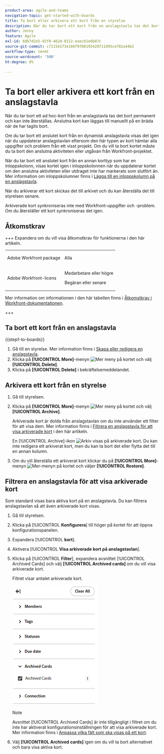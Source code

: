 ```yaml
---
product-area: agile-and-teams
navigation-topic: get-started-with-boards
title: Ta bort eller arkivera ett kort från en styrelse
description: När du tar bort ett kort från en anslagstavla tas det bort permanent och kan inte återställas. När du arkiverar ett kort skickas det till arkivet och du kan återställa det till styrelsen senare.
author: Jenny
feature: Agile
exl-id: 68b7d2e5-92f0-462d-8122-eaecb1e6b87c
source-git-commit: c711541f3e166f9700195420711d95ce782a44b2
workflow-type: tm+mt
source-wordcount: '500'
ht-degree: 0%

---
```


# Ta bort eller arkivera ett kort från en anslagstavla

När du tar bort ett ad hoc-kort från en anslagstavla tas det bort permanent och kan inte återställas. Anslutna kort kan läggas till manuellt på en bräda när de har tagits bort.

Om du tar bort ett anslutet kort från en dynamisk anslagstavla visas det igen när du uppdaterar anslagstavlan eftersom den här typen av kort hämtar alla uppgifter och problem från ett visst projekt. Om du vill ta bort kortet måste du ta bort den anslutna aktiviteten eller utgåvan från Workfront-projektet.

När du tar bort ett anslutet kort från en annan korttyp som har en inloppskolonn, visas kortet igen i inloppskolonnen när du uppdaterar kortet om den anslutna aktiviteten eller utdraget inte har markerats som slutfört än. Mer information om inloppskolumner finns i [Lägga till en inloppskolumn på en anslagstavla](/help/quicksilver/agile/use-boards-agile-planning-tools/add-intake-column-to-board.md).

När du arkiverar ett kort skickas det till arkivet och du kan återställa det till styrelsen senare.

Arkiverade kort synkroniseras inte med Workfront-uppgifter och -problem. Om du återställer ett kort synkroniseras det igen.

## Åtkomstkrav

+++ Expandera om du vill visa åtkomstkrav för funktionerna i den här artikeln.

<table style="table-layout:auto"> 
 <col> 
 <col> 
 <tbody> 
  <tr> 
   <td role="rowheader">Adobe Workfront package</td> 
   <td> <p>Alla</p> </td> 
  </tr> 
  <tr> 
   <td role="rowheader">Adobe Workfront-licens</td> 
   <td> 
   <p>Medarbetare eller högre</p> 
   <p>Begäran eller senare</p>
   </td> 
  </tr> 
 </tbody> 
</table>

Mer information om informationen i den här tabellen finns i [Åtkomstkrav i Workfront-dokumentationen](/help/quicksilver/administration-and-setup/add-users/access-levels-and-object-permissions/access-level-requirements-in-documentation.md).

+++

## Ta bort ett kort från en anslagstavla

{{step1-to-boards}}

1. Gå till en styrelse. Mer information finns i [Skapa eller redigera en anslagstavla](../../agile/get-started-with-boards/create-edit-board.md).
1. Klicka på **[!UICONTROL More]**-menyn ![Mer meny](assets/more-icon-spectrum.png) på kortet och välj **[!UICONTROL Delete]**.
1. Klicka på **[!UICONTROL Delete]** i bekräftelsemeddelandet.

## Arkivera ett kort från en styrelse

1. Gå till styrelsen.
1. Klicka på **[!UICONTROL More]**-menyn ![Mer meny](assets/more-icon-spectrum.png) på kortet och välj **[!UICONTROL Archive]**.

   Arkiverade kort är dolda från anslagstavlan om du inte använder ett filter för att visa dem. Mer information finns i [Filtrera en anslagstavla för att visa arkiverade kort](#filter-a-board-to-show-archived-cards) i den här artikeln.

   En [!UICONTROL Archive]-ikon ![Arkiv](assets/archive-icon-spectrum-25x20.png) visas på arkiverade kort. Du kan inte redigera ett arkiverat kort, men du kan ta bort det eller flytta det till en annan kolumn.

1. Om du vill återställa ett arkiverat kort klickar du på **[!UICONTROL More]**-menyn ![Mer-menyn](assets/more-icon-spectrum.png) på kortet och väljer **[!UICONTROL Restore]**.

## Filtrera en anslagstavla för att visa arkiverade kort

Som standard visas bara aktiva kort på en anslagstavla. Du kan filtrera anslagstavlan så att även arkiverade kort visas.

1. Gå till styrelsen.
1. Klicka på [!UICONTROL **Konfigurera**] till höger på kortet för att öppna konfigurationspanelen.
1. Expandera [!UICONTROL **kort**].
1. Aktivera [!UICONTROL **Visa arkiverade kort på anslagstavlan**].
1. Klicka på [!UICONTROL **Filter**], expandera avsnittet [!UICONTROL Archived Cards] och välj **[!UICONTROL Archived cards]** om du vill visa arkiverade kort.

   Filtret visar antalet arkiverade kort.

   ![Filtrera arkiverade kort](assets/filter-by-archived-cards.png)

   >[!NOTE]
   >
   >Avsnittet [!UICONTROL Archived Cards] är inte tillgängligt i filtret om du inte har aktiverat konfigurationsinställningen för att visa arkiverade kort. Mer information finns i [Anpassa vilka fält som ska visas på ett kort](/help/quicksilver/agile/get-started-with-boards/customize-fields-on-card.md).

1. Välj **[!UICONTROL Archived cards]** igen om du vill ta bort alternativet och bara visa aktiva kort.
